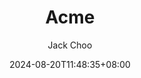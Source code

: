 ---
title: "Acme" #标题
date: 2024-08-20T11:48:35+08:00 #创建时间
lastmod: 2024-08-20T11:48:35+08:00 #更新时间
author: ["Jack Choo"] #作者
description: "描述"
categories: 
- 分类
tags: 
- 标签
series: 
- 系列
weight: # 输入1可以顶置文章，用来给文章展示排序，不填就默认按时间排序
slug: ""
draft: false # 是否为草稿
hidemeta: false # 是否隐藏文章的元信息，如发布日期、作者等
disableShare: true # 底部不显示分享栏
showbreadcrumbs: true #顶部显示当前路径
cover:
    image: "./images/ssl.jpg" #图片路径
    caption: "封面图"
    alt: "图片迷路了"
---